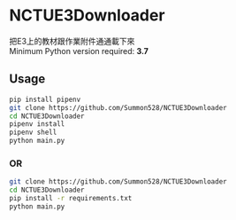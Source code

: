 # NCTUE3Downloader
把E3上的教材跟作業附件通通載下來  
Minimum Python version required: **3.7**

## Usage
``` sh
pip install pipenv
git clone https://github.com/Summon528/NCTUE3Downloader
cd NCTUE3Downloader
pipenv install
pipenv shell
python main.py
```
### OR
``` sh
git clone https://github.com/Summon528/NCTUE3Downloader
cd NCTUE3Downloader
pip install -r requirements.txt
python main.py
```
